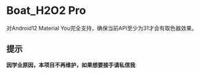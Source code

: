 # Boat_H2O2 Pro
对Android12 Material You完全支持，确保当前API至少为31才会有取色器效果。
## 提示
**因学业原因，本项目不再维护，如果想要接手请私信我**
